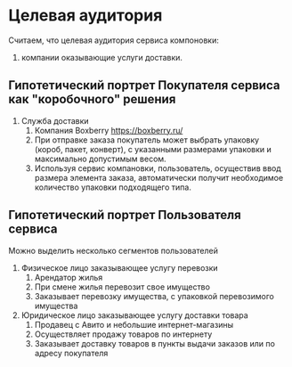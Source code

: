 # Целевая аудитория

Считаем, что целевая аудитория сервиса компоновки:

1. компании оказывающие услуги доставки.

## Гипотетический портрет Покупателя сервиса как "коробочного" решения

1. Служба доставки
    1. Компания Boxberry https://boxberry.ru/ 
    2. При отправке заказа покупатель может выбрать упаковку (короб, пакет, конверт), с указанными размерами упаковки
       и максимально допустимым весом.
    3. Используя сервис компановки, пользователь, осуществив ввод размера элемента заказа, автоматически получит 
       необходимое количество упаковки подходящего типа.

## Гипотетический портрет Пользователя сервиса

Можно выделить несколько сегментов пользователей

1. Физическое лицо заказывающее услугу перевозки
    1. Арендатор жилья
    2. При смене жилья перевозит свое имущество
    3. Заказывает перевозку имущества, с упаковкой перевозимого имущества 
2. Юридическое лицо заказывающее услугу доставки товара
    1. Продавец с Авито и небольшие интернет-магазины
    2. Осуществляет продажу товаров по интернету
    3. Заказывает доставку товаров в пункты выдачи заказов или по адресу покупателя
